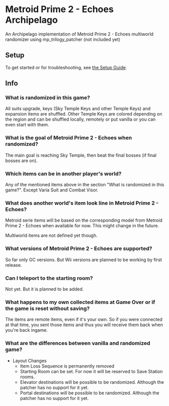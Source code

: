 # Metroid Prime 2 - Echoes Archipelago
An Archipelago implementation of Metroid Prime 2 - Echoes multiworld randomizer using mp_trilogy_patcher (not included yet)

## Setup

To get started or for troubleshooting, see [the Setup Guide](./docs/setup_en.md).

## Info
### What is randomized in this game?

All suits upgrade, keys (Sky Temple Keys and other Temple Keys) and expansion items are shuffled.
Other Temple Keys are colored depending on the region and can be shuffled locally, remotely or put vanilla or you can even start with them.

### What is the goal of Metroid Prime 2 - Echoes when randomized?

The main goal is reaching Sky Temple, then beat the final bosses (if final bosses are on).

### Which items can be in another player's world?

Any of the mentioned items above in the section "What is randomized in this game?". Except Varia Suit and Combat Visor.

### What does another world's item look line in Metroid Prime 2 - Echoes?

Metroid serie items will be based on the corresponding model from Metroid Prime 2 - Echoes when available for now.
This might change in the future.

Multiworld items are not defined yet though.

### What versions of Metroid Prime 2 - Echoes are supported?

So far only GC versions. But Wii versions are planned to be working by first release.

### Can I teleport to the starting room?

Not yet. But it is planned to be added.

### What happens to my own collected items at Game Over or if the game is reset without saving?

The items are remote items, even if it's your own. So if you were connected at that time, you sent those items and thus you will receive them back when you're back ingame.

### What are the differences between vanilla and randomized game?

- Layout Changes
  - Item Loss Sequence is permanently removed
  - Starting Room can be set. For now it will be reserved to Save Station rooms.
  - Elevator destinations will be possible to be randomized. Although the patcher has no support for it yet.
  - Portal destinations will be possible to be randomized. Although the patcher has no support for it yet.